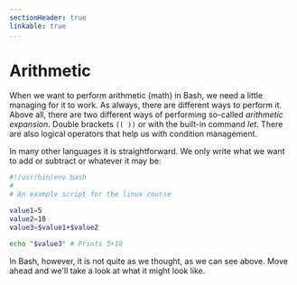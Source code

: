 ```yaml
---
sectionHeader: true
linkable: true
...
```

Arithmetic
=======================

When we want to perform arithmetic (math) in Bash, we need a little managing for it to work. As always, there are different ways to perform it. Above all, there are two different ways of performing so-called *arithmetic expansion*. Double brackets `(( ))` or with the built-in command *let*. There are also logical operators that help us with condition management.

In many other languages ​​it is straightforward. We only write what we want to add or subtract or whatever it may be:

```bash
#!/usr/bin/env bash
#
# An example script for the linux course

value1=5
value2=10
value3=$value1+$value2

echo "$value3" # Prints 5+10
```

In Bash, however, it is not quite as we thought, as we can see above. Move ahead and we'll take a look at what it might look like.
